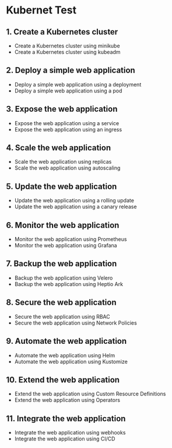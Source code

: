 # Kubernet Test

## 1. Create a Kubernetes cluster
- Create a Kubernetes cluster using minikube
- Create a Kubernetes cluster using kubeadm

## 2. Deploy a simple web application
- Deploy a simple web application using a deployment
- Deploy a simple web application using a pod

## 3. Expose the web application
- Expose the web application using a service
- Expose the web application using an ingress

## 4. Scale the web application
- Scale the web application using replicas
- Scale the web application using autoscaling

## 5. Update the web application
- Update the web application using a rolling update
- Update the web application using a canary release

## 6. Monitor the web application
- Monitor the web application using Prometheus
- Monitor the web application using Grafana

## 7. Backup the web application
- Backup the web application using Velero
- Backup the web application using Heptio Ark

## 8. Secure the web application
- Secure the web application using RBAC
- Secure the web application using Network Policies

## 9. Automate the web application
- Automate the web application using Helm
- Automate the web application using Kustomize

## 10. Extend the web application
- Extend the web application using Custom Resource Definitions
- Extend the web application using Operators

## 11. Integrate the web application
- Integrate the web application using webhooks
- Integrate the web application using CI/CD